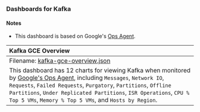 ### Dashboards for Kafka

#### Notes

- This dashboard is based on Google's [Ops Agent](https://cloud.google.com/stackdriver/docs/solutions/agents/ops-agent).


|Kafka GCE Overview|
|:------------------|
|Filename: [kafka-gce-overview.json](kafka-gce-overview.json)|
|This dashboard has 12 charts for viewing Kafka when monitored by [Google's Ops Agent](https://cloud.google.com/stackdriver/docs/solutions/agents/ops-agent/third-party/kafka#monitored-metrics), including `Messages`, `Network IO`, `Requests`, `Failed Requests`, `Purgatory`, `Partitions`, `Offline Partitions`, `Under Replicated Partitions`, `ISR Operations`, `CPU % Top 5 VMs`, `Memory % Top 5 VMs`, and `Hosts by Region`.

